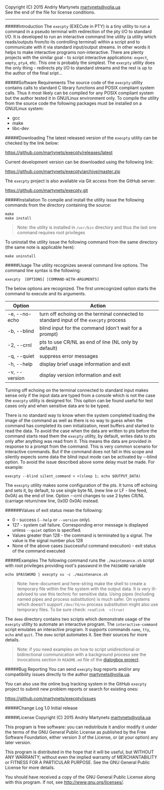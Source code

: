Copyright (C) 2015 Andriy Martynets [martynets@volia.ua](mailto:martynets@volia.ua)  
See the end of the file for license conditions.

-------------------------------------------------------------------------------

#####Introduction
The `execpty` (EXECute in PTY) is a tiny utility to run a command in a pseudo terminal with redirection of the pty I/O to standard I/O. It is developed to run an interactive command line utility (a utility which reads/outputs from/to its controlling terminal) within a script and to communicate with it via standard input/output streams. In other words it helps to make interactive programs non-interactive.
There are plenty projects with the similar goal - to script interactive applications: `expect`, `empty`, `pty4`, etc. This one is probably the simplest. The `execpty` utility does the only thing - redirects pty I/O to standard streams and the rest is up to the author of the final sript...

#####Software Requirements
The source code of the `execpty` utility contains calls to standard C library functions and POSIX compliant system calls. Thus it most likely can be compiled for any POSIX compliant system but the author tested it in GNU/Linux environment only.
To compile the utility from the source code the following packages must be installed on a GNU/Linux system:
- gcc
- make
- libc-dev

#####Downloading
The latest released version of the `execpty` utility can be checked by the link below:

https://github.com/martynets/execpty/releases/latest

Current development version can be downloaded using the following link:

https://github.com/martynets/execpty/archive/master.zip

The `execpty` project is also available via Git access from the GitHub server:

https://github.com/martynets/execpty.git

#####Installation
To compile and install the utility issue the following commands from the directory containing the source:
```
make
make install
```
> Note: the utility is installed in `/usr/bin` directory and thus the last one command requires root privileges

To uninstall the utility issue the following command from the same directory (the same note is applicable here):
```
make uninstall
```
#####Usage
The utility recognizes several command line options. The command line syntax is the following:
```
execpty  [OPTIONS] [COMMAND-WITH-ARGUMENTS]
```
The below options are recognized. The first unrecognized option starts the command to execute and its arguments.

|Option|Action|
|------|------|
|-e, --no-echo|turn off echoing on the terminal connected to standard input of the `execpty` process|
|-b, --blind|blind input for the command (don't wait for a prompt)|
|-2, --crnl|pts to use CR/NL as end of line (NL only by default)|
|-q, --quiet|suppress error messages|
|-h, --help|display brief usage information and exit|
|-v, --version|display version information and exit|

Turning off echoing on the terminal connected to standard input makes sense only if the input data are typed from a console which is not the case the `execpty` utility is designed for. This option can be found useful for test cases only and when sensitive data are to be typed.

There is no standard way to know when the system completed loading the image of the command as well as there is no way to guess when the command has completed its own initialization, reset buffers and started to read the data. To avoid the case when the data are written to pts before the command starts read them the `execpty` utility, by default, writes data to pts only after anything was read from it. This means the data are provided in response to a prompt from the command. This is very common scenario for interactive commands. But if the command does not fall in this scope and silently expects some data the blind input mode can be activated by --blind option. To avoid the issue described above some delay must be made. For example:
```
execpty --blind silent_command < <(sleep 1; echo $OUTPUT_DATA)
```
The `execpty` utility makes some configuration of the pts. It turns off echoing and sets it, by default, to use single byte NL (new line or LF - line feed, 0x0A) as the end of line. Option --crnl changes to use 2 bytes CR/NL (carriage return/new line, 0x0D 0x0A) instead.

######Values of exit status mean the following:
- 0 - success (`--help` or `--version` only).
- 127 - system call failure. Corresponding error message is displayed unless `--quiet` option is specified.
- Values greater than 128 - the command is terminated by a signal. The value is the signal number plus 128
- None of the above cases (successful command execution) - exit status of the command executed

#####Examples
The following command runs the `./maintenance.sh` script with root privileges providing root's password in the `PASSWORD` variable
```
echo $PASSWORD | execpty su -c ./maintenance.sh
```
> Note: here-document and here-string make the shell to create a temporary file within the file system with the output data. It is very ill-advised to use this technic for sensitive data. Using pipes (including named pipes and process substitution) is much safer. On systems which doesn't support `/dev/fd/nn` process substitution might also use temporary files. To be sure check: `readlink  <(true)`

The `demo` directory contains two scripts which demonstrate usage of the `execpty` utility to automate an interactive program. The `interactive-command` script emulates an interactive program. It supports commands `name`, `tty`, `echo` and `quit`. The `demo` script automates it. See their sources for more details.

> Note: if you need examples on how to script unidirectional or bidirectional communication with a background process see the Invocations section in `README.md` file of the [dialogbox project](https://github.com/martynets/dialogbox/).

#####Bug Reporting
You can send `execpty` bug reports and/or any compatibility issues directly to the author [martynets@volia.ua](mailto:martynets@volia.ua).

You can also use the online bug tracking system in the GitHub `execpty` project to submit new problem reports or search for existing ones:

  https://github.com/martynets/execpty/issues

#####Change Log
1.0    Initial release

#####License
Copyright (C) 2015 Andriy Martynets [martynets@volia.ua](mailto:martynets@volia.ua)

This program is free software: you can redistribute it and/or modify it under the terms of the GNU General Public License as published by the Free Software Foundation, either version 3 of the License, or (at your option) any later version.

This program is distributed in the hope that it will be useful, but WITHOUT ANY WARRANTY; without even the implied warranty of MERCHANTABILITY or FITNESS FOR A PARTICULAR PURPOSE.  See the GNU General Public License for more details.

You should have received a copy of the GNU General Public License along with this program.  If not, see <http://www.gnu.org/licenses/>.

